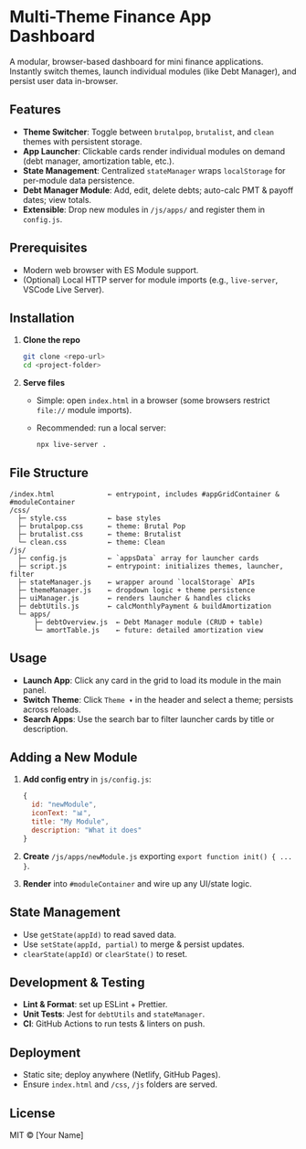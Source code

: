 # Multi-Theme Finance App Dashboard

A modular, browser-based dashboard for mini finance applications. Instantly switch themes, launch individual modules (like Debt Manager), and persist user data in-browser.

## Features

* **Theme Switcher**: Toggle between `brutalpop`, `brutalist`, and `clean` themes with persistent storage.
* **App Launcher**: Clickable cards render individual modules on demand (debt manager, amortization table, etc.).
* **State Management**: Centralized `stateManager` wraps `localStorage` for per-module data persistence.
* **Debt Manager Module**: Add, edit, delete debts; auto-calc PMT & payoff dates; view totals.
* **Extensible**: Drop new modules in `/js/apps/` and register them in `config.js`.

## Prerequisites

* Modern web browser with ES Module support.
* (Optional) Local HTTP server for module imports (e.g., `live-server`, VSCode Live Server).

## Installation

1. **Clone the repo**

   ```bash
   git clone <repo-url>
   cd <project-folder>
   ```
2. **Serve files**

   * Simple: open `index.html` in a browser (some browsers restrict `file://` module imports).
   * Recommended: run a local server:

     ```bash
     npx live-server .
     ```

## File Structure

```
/index.html             ← entrypoint, includes #appGridContainer & #moduleContainer
/css/
  ├─ style.css          ← base styles
  ├─ brutalpop.css      ← theme: Brutal Pop
  ├─ brutalist.css      ← theme: Brutalist
  └─ clean.css          ← theme: Clean
/js/
  ├─ config.js          ← `appsData` array for launcher cards
  ├─ script.js          ← entrypoint: initializes themes, launcher, filter
  ├─ stateManager.js    ← wrapper around `localStorage` APIs
  ├─ themeManager.js    ← dropdown logic + theme persistence
  ├─ uiManager.js       ← renders launcher & handles clicks
  ├─ debtUtils.js       ← calcMonthlyPayment & buildAmortization
  └─ apps/
      ├─ debtOverview.js  ← Debt Manager module (CRUD + table)
      └─ amortTable.js    ← future: detailed amortization view
```

## Usage

* **Launch App**: Click any card in the grid to load its module in the main panel.
* **Switch Theme**: Click `Theme ▾` in the header and select a theme; persists across reloads.
* **Search Apps**: Use the search bar to filter launcher cards by title or description.

## Adding a New Module

1. **Add config entry** in `js/config.js`:

   ```js
   {
     id: "newModule",
     iconText: "📊",
     title: "My Module",
     description: "What it does"
   }
   ```
2. **Create** `/js/apps/newModule.js` exporting `export function init() { ... }`.
3. **Render** into `#moduleContainer` and wire up any UI/state logic.

## State Management

* Use `getState(appId)` to read saved data.
* Use `setState(appId, partial)` to merge & persist updates.
* `clearState(appId)` or `clearState()` to reset.

## Development & Testing

* **Lint & Format**: set up ESLint + Prettier.
* **Unit Tests**: Jest for `debtUtils` and `stateManager`.
* **CI**: GitHub Actions to run tests & linters on push.

## Deployment

* Static site; deploy anywhere (Netlify, GitHub Pages).
* Ensure `index.html` and `/css`, `/js` folders are served.

## License

MIT © \[Your Name]
